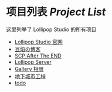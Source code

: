 # 项目列表 *Project List*

 这里列举了 Lollipop Studio 的所有项目

- [Lollipop Studio 官网](https://github.com/bingling-sama/Lollipop-Studio)
- [豆焰の博客](https://blog.beanflame.ml/)
- [SCP:After The END](https://github.com/bingling-sama/SCP-AfterTheEND)
- [Lollipop Server](https://qm.qq.com/cgi-bin/qm/qr?k=A6wlAqvtiuKrkrcGn-NkOpKxFmumcsoj&jump_from=webapi)
- [Gallery 相册]()
- [地下城市工程](https://gitee.com/Beanflame/UndergroundCityEngineering)
- [todo]()
